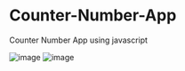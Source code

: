 # Counter-Number-App
 Counter Number App using javascript
 
![image](https://user-images.githubusercontent.com/86928581/227804068-c056c01e-3a6c-40d5-a165-23d8668bbcfe.png)
![image](https://user-images.githubusercontent.com/86928581/227804092-0f3ae2a6-b4ca-4569-b4d4-5c9c1b44884e.png)
